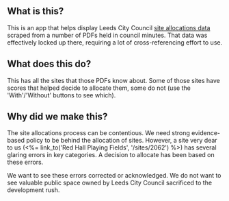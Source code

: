 ## What is this?

This is an app that helps display Leeds City Council [site allocations data](http://github.com/rgarner/lcc-site-allocations-data) scraped
from a number of PDFs held in council minutes. That data was effectively locked up there, requiring a lot of cross-referencing effort to use.

## What does this do?

This has all the sites that those PDFs know about. Some of those sites have scores that helped decide to allocate them,
some do not (use the 'With'/'Without' buttons to see which).

## Why did we make this?

The site allocations process can be contentious. We need strong evidence-based policy to be behind the allocation of sites.
However, a site very dear to us (<%= link_to('Red Hall Playing Fields', '/sites/2062') %>) has several glaring errors
in key categories. A decision to allocate has been based on these errors.

We want to see these errors corrected or acknowledged. We do not want to see valuable public space owned by Leeds City
Council sacrificed to the development rush.
